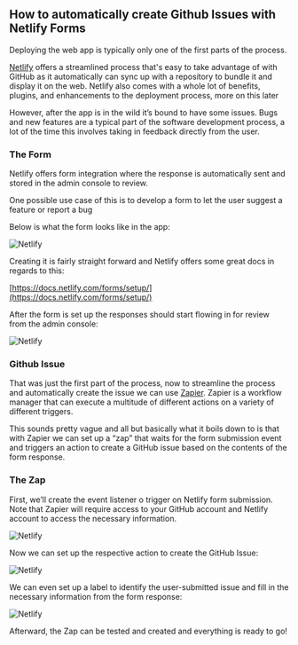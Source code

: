 ## How to automatically create Github Issues with Netlify Forms

Deploying the web app is typically only one of the first parts of the process.

[Netlify](https://www.netlify.com/) offers a streamlined process that's easy to take advantage of with GitHub as it automatically can sync up with a repository to bundle it and display it on the web. Netlify also comes with a whole lot of benefits, plugins, and enhancements to the deployment process, more on this later

However, after the app is in the wild it’s bound to have some issues. Bugs and new features are a typical part of the software development process, a lot of the time this involves taking in feedback directly from the user.

### The Form

Netlify offers form integration where the response is automatically sent and stored in the admin console to review.

One possible use case of this is to develop a form to let the user suggest a feature or report a bug

Below is what the form looks like in the app:

![Netlify](https://cdn.hashnode.com/res/hashnode/image/upload/v1638468790489/Kf52kLC7T.png)

Creating it is fairly straight forward and Netlify offers some great docs in regards to this:

[https://docs.netlify.com/forms/setup/](https://docs.netlify.com/forms/setup/)

After the form is set up the responses should start flowing in for review from the admin console:

![Netlify](https://cdn.hashnode.com/res/hashnode/image/upload/v1638468794009/lID0AyaAR.png)

### Github Issue

That was just the first part of the process, now to streamline the process and automatically create the issue we can use [Zapier](https://zapier.com/). Zapier is a workflow manager that can execute a multitude of different actions on a variety of different triggers.

This sounds pretty vague and all but basically what it boils down to is that with Zapier we can set up a “zap” that waits for the form submission event and triggers an action to create a GitHub issue based on the contents of the form response.

### The Zap

First, we’ll create the event listener o trigger on Netlify form submission. Note that Zapier will require access to your GitHub account and Netlify account to access the necessary information.

![Netlify](https://cdn.hashnode.com/res/hashnode/image/upload/v1638468797801/0ySdKDJ_k.png)

Now we can set up the respective action to create the GitHub Issue:

![Netlify](https://cdn.hashnode.com/res/hashnode/image/upload/v1638468801133/Ofl0fCDIp4.png)

We can even set up a label to identify the user-submitted issue and fill in the necessary information from the form response:

![Netlify](https://cdn.hashnode.com/res/hashnode/image/upload/v1638468804005/zeIEnfXQf.png)

Afterward, the Zap can be tested and created and everything is ready to go!
